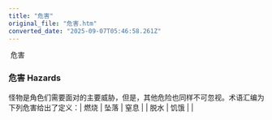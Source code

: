 ```yaml
---
title: "危害"
original_file: "危害.htm"
converted_date: "2025-09-07T05:46:58.261Z"
---
```


﻿ 危害  

### 危害 Hazards

怪物是角色们需要面对的主要威胁，但是，其他危险也同样不可忽视。术语汇编为下列危害给出了定义：| 燃烧 | 坠落 | 窒息 |
| 脱水 | 饥饿 |  |